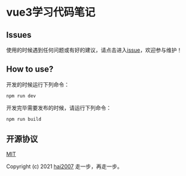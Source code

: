 # vue3学习代码笔记

## Issues
使用的时候遇到任何问题或有好的建议，请点击进入[issue](https://github.com/agile-contrib/vue3-learn/issues)，欢迎参与维护！

## How to use?

开发的时候运行下列命令：

```
npm run dev
```

开发完毕需要发布的时候，请运行下列命令：

```
npm run build
```

开源协议
---------------------------------------
[MIT](https://github.com/agile-contrib/vue3-learn/blob/master/LICENSE)

Copyright (c) 2021 [hai2007](https://hai2007.gitee.io/sweethome/) 走一步，再走一步。
